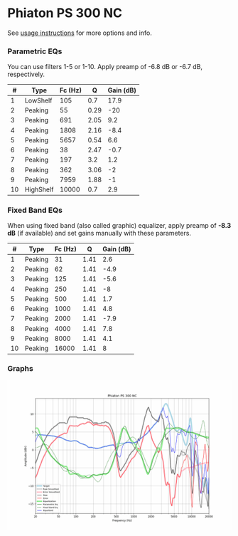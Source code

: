 # Phiaton PS 300 NC
See [usage instructions](https://github.com/jaakkopasanen/AutoEq#usage) for more options and info.

### Parametric EQs
You can use filters 1-5 or 1-10. Apply preamp of -6.8 dB or -6.7 dB, respectively.

|   # | Type      |   Fc (Hz) |    Q |   Gain (dB) |
|-----|-----------|-----------|------|-------------|
|   1 | LowShelf  |       105 | 0.7  |        17.9 |
|   2 | Peaking   |        55 | 0.29 |       -20   |
|   3 | Peaking   |       691 | 2.05 |         9.2 |
|   4 | Peaking   |      1808 | 2.16 |        -8.4 |
|   5 | Peaking   |      5657 | 0.54 |         6.6 |
|   6 | Peaking   |        38 | 2.47 |        -0.7 |
|   7 | Peaking   |       197 | 3.2  |         1.2 |
|   8 | Peaking   |       362 | 3.06 |        -2   |
|   9 | Peaking   |      7959 | 1.88 |        -1   |
|  10 | HighShelf |     10000 | 0.7  |         2.9 |

### Fixed Band EQs
When using fixed band (also called graphic) equalizer, apply preamp of **-8.3 dB** (if available) and set gains manually with these parameters.

|   # | Type    |   Fc (Hz) |    Q |   Gain (dB) |
|-----|---------|-----------|------|-------------|
|   1 | Peaking |        31 | 1.41 |         2.6 |
|   2 | Peaking |        62 | 1.41 |        -4.9 |
|   3 | Peaking |       125 | 1.41 |        -5.6 |
|   4 | Peaking |       250 | 1.41 |        -8   |
|   5 | Peaking |       500 | 1.41 |         1.7 |
|   6 | Peaking |      1000 | 1.41 |         4.8 |
|   7 | Peaking |      2000 | 1.41 |        -7.9 |
|   8 | Peaking |      4000 | 1.41 |         7.8 |
|   9 | Peaking |      8000 | 1.41 |         4.1 |
|  10 | Peaking |     16000 | 1.41 |         8   |

### Graphs
![](./Phiaton%20PS%20300%20NC.png)

